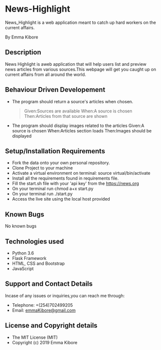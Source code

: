 # News-Highlight
News_Highlight is a web application meant to catch up hard workers on the current affairs.

By Emma Kibore

## Description
News Highlight is aweb application that will help users list and preview news articles from various sources.This webpage will get you caught up on current affairs from all around the world.

## Behaviour Driven Developement
* The program should return a source's articles when chosen.
  > Given:Sources are available
  > When:A source is chosen
  > Then:Articles from that source are shown

* The program should display images related to the articles
  Given:A source is chosen
  When:Articles section loads
  Then:Images should be displayed  


## Setup/Installation Requirements
* Fork the data onto your own personal repository.
* Clone Project to your machine
* Activate a virtual environment on terminal: source virtual/bin/activate
* Install all the requirements found in requirements file.
* Fill the start.sh file with your 'api key' from the https://news.org
* On your terminal run chmod a+x start.py
* On your terminal run ./start.py
* Access the live site using the local host provided

## Known Bugs
No known bugs

## Technologies used
* Python 3.6
* Flask Framework
* HTML, CSS and Bootstrap
* JavaScript

## Support and Contact Details
Incase of any issues or inquiries,you can reach me through:
* Telephone: +(254)702499205
* Email: emmaKibore@gmail.com

## License and Copyright details
* The MIT License (MIT)
* Copyright (c) 2019 Emma Kibore 